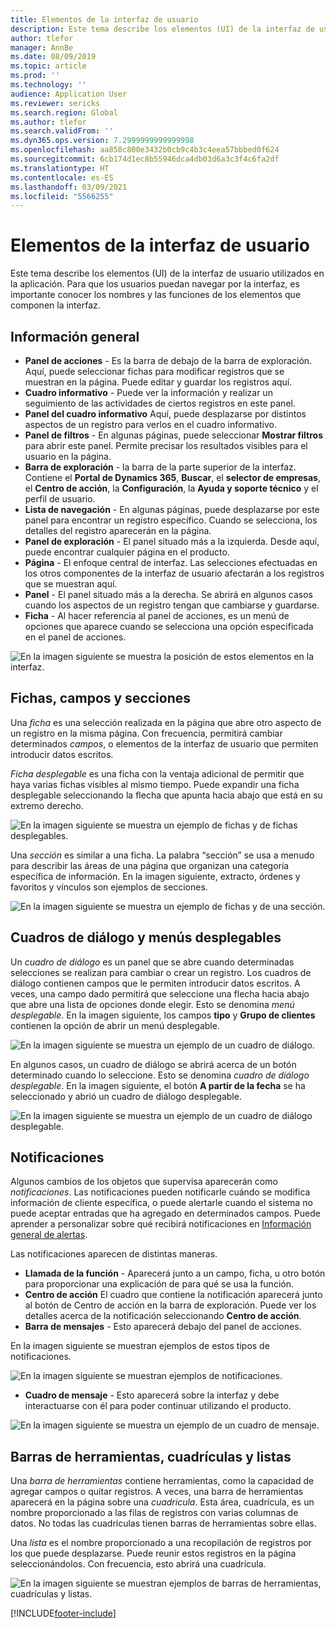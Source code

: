 ```yaml
---
title: Elementos de la interfaz de usuario
description: Este tema describe los elementos (UI) de la interfaz de usuario utilizados en la aplicación.
author: tlefor
manager: AnnBe
ms.date: 08/09/2019
ms.topic: article
ms.prod: ''
ms.technology: ''
audience: Application User
ms.reviewer: sericks
ms.search.region: Global
ms.author: tlefor
ms.search.validFrom: ''
ms.dyn365.ops.version: 7.2999999999999998
ms.openlocfilehash: aa858c800e3432b0cb9c4b3c4eea57bbbed0f624
ms.sourcegitcommit: 6cb174d1ec8b55946dca4db03d6a3c3f4c6fa2df
ms.translationtype: HT
ms.contentlocale: es-ES
ms.lasthandoff: 03/09/2021
ms.locfileid: "5566255"
---
```

# <a name="user-interface-elements"></a>Elementos de la interfaz de usuario

Este tema describe los elementos (UI) de la interfaz de usuario utilizados en la aplicación. Para que los usuarios puedan navegar por la interfaz, es importante conocer los nombres y las funciones de los elementos que componen la interfaz.

## <a name="overview"></a>Información general

- **Panel de acciones** - Es la barra de debajo de la barra de exploración. Aquí, puede seleccionar fichas para modificar registros que se muestran en la página. Puede editar y guardar los registros aquí.  
- **Cuadro informativo** - Puede ver la información y realizar un seguimiento de las actividades de ciertos registros en este panel.  
- **Panel del cuadro informativo** Aquí, puede desplazarse por distintos aspectos de un registro para verlos en el cuadro informativo.  
- **Panel de filtros** - En algunas páginas, puede seleccionar **Mostrar filtros** para abrir este panel. Permite precisar los resultados visibles para el usuario en la página.  
- **Barra de exploración** - la barra de la parte superior de la interfaz. Contiene el **Portal de Dynamics 365**, **Buscar**, el **selector de empresas**, el **Centro de acción**, la **Configuración**, la **Ayuda y soporte técnico** y el perfil de usuario.  
- **Lista de navegación** - En algunas páginas, puede desplazarse por este panel para encontrar un registro específico. Cuando se selecciona, los detalles del registro aparecerán en la página.  
- **Panel de exploración** - El panel situado más a la izquierda. Desde aquí, puede encontrar cualquier página en el producto.  
- **Página** - El enfoque central de interfaz. Las selecciones efectuadas en los otros componentes de la interfaz de usuario afectarán a los registros que se muestran aquí.  
- **Panel** - El panel situado más a la derecha. Se abrirá en algunos casos cuando los aspectos de un registro tengan que cambiarse y guardarse.  
- **Ficha** - Al hacer referencia al panel de acciones, es un menú de opciones que aparece cuando se selecciona una opción especificada en el panel de acciones.  

![En la imagen siguiente se muestra la posición de estos elementos en la interfaz.](media/user-interface-01.png)

## <a name="tabs-fields-and-sections"></a>Fichas, campos y secciones

Una *ficha* es una selección realizada en la página que abre otro aspecto de un registro en la misma página. Con frecuencia, permitirá cambiar determinados *campos*, o elementos de la interfaz de usuario que permiten introducir datos escritos. 

*Ficha desplegable* es una ficha con la ventaja adicional de permitir que haya varias fichas visibles al mismo tiempo. Puede expandir una ficha desplegable seleccionando la flecha que apunta hacia abajo que está en su extremo derecho.

![En la imagen siguiente se muestra un ejemplo de fichas y de fichas desplegables.](media/user-interface-02.png)

Una *sección* es similar a una ficha. La palabra “sección” se usa a menudo para describir las áreas de una página que organizan una categoría específica de información. En la imagen siguiente, extracto, órdenes y favoritos y vínculos son ejemplos de secciones.

![En la imagen siguiente se muestra un ejemplo de fichas y de una sección.](media/user-interface-03.png)

## <a name="dialog-boxes-and-drop-down-menus"></a>Cuadros de diálogo y menús desplegables

Un *cuadro de diálogo* es un panel que se abre cuando determinadas selecciones se realizan para cambiar o crear un registro. Los cuadros de diálogo contienen campos que le permiten introducir datos escritos. A veces, una campo dado permitirá que seleccione una flecha hacia abajo que abre una lista de opciones donde elegir. Esto se denomina *menú desplegable*. En la imagen siguiente, los campos **tipo** y **Grupo de clientes** contienen la opción de abrir un menú desplegable.

![En la imagen siguiente se muestra un ejemplo de un cuadro de diálogo.](media/user-interface-04.png)

En algunos casos, un cuadro de diálogo se abrirá acerca de un botón determinado cuando lo seleccione. Esto se denomina *cuadro de diálogo desplegable*. En la imagen siguiente, el botón **A partir de la fecha** se ha seleccionado y abrió un cuadro de diálogo desplegable.

![En la imagen siguiente se muestra un ejemplo de un cuadro de diálogo desplegable.](media/user-interface-05.png)

## <a name="notifications"></a>Notificaciones

Algunos cambios de los objetos que supervisa aparecerán como *notificaciones*. Las notificaciones pueden notificarle cuándo se modifica información de cliente específica, o puede alertarle cuando el sistema no puede aceptar entradas que ha agregado en determinados campos. Puede aprender a personalizar sobre qué recibirá notificaciones en [Información general de alertas](../get-started/alerts-overview.md).

Las notificaciones aparecen de distintas maneras.
- **Llamada de la función** - Aparecerá junto a un campo, ficha, u otro botón para proporcionar una explicación de para qué se usa la función. 
- **Centro de acción** El cuadro que contiene la notificación aparecerá junto al botón de Centro de acción en la barra de exploración. Puede ver los detalles acerca de la notificación seleccionando **Centro de acción**.  
- **Barra de mensajes** - Esto aparecerá debajo del panel de acciones.  

En la imagen siguiente se muestran ejemplos de estos tipos de notificaciones.

![En la imagen siguiente se muestran ejemplos de notificaciones.](media/user-interface-06.png)

- **Cuadro de mensaje** - Esto aparecerá sobre la interfaz y debe interactuarse con él para poder continuar utilizando el producto.  

![En la imagen siguiente se muestra un ejemplo de un cuadro de mensaje.](media/user-interface-07.png)

## <a name="toolbars-grids-and-lists"></a>Barras de herramientas, cuadrículas y listas

Una *barra de herramientas* contiene herramientas, como la capacidad de agregar campos o quitar registros. A veces, una barra de herramientas aparecerá en la página sobre una *cuadrícula*. Esta área, cuadrícula, es un nombre proporcionado a las filas de registros con varias columnas de datos. No todas las cuadrículas tienen barras de herramientas sobre ellas.

Una *lista* es el nombre proporcionado a una recopilación de registros por los que puede desplazarse. Puede reunir estos registros en la página seleccionándolos. Con frecuencia, esto abrirá una cuadrícula.

![En la imagen siguiente se muestran ejemplos de barras de herramientas, cuadrículas y listas.](media/user-interface-08.png)


[!INCLUDE[footer-include](../../../includes/footer-banner.md)]